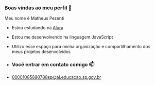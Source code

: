 ### Boas vindas ao meu perfil 💙

Meu nome é Matheus Pezenti 

- Estou estudando na [Alura](https://www.alura.com.br) 
- Estou me desenvolvendo na linguagem JavaScript
- Utilizo esse espaço para minha organização e compartilhamento dos meus projetos desenvolvidos

- ### Você entrar em contato comigo 📫

- 00001085890788sp@al.educacao.sp.gov.br
